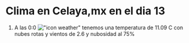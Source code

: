 # Clima en Celaya,mx en el dia 13

1. A las 0:0 !["icon weather"](http://openweathermap.org/img/w/04n.png) tenemos una temperatura de 11.09 C con nubes rotas y  vientos de 2.6 y nubosidad al 75%
